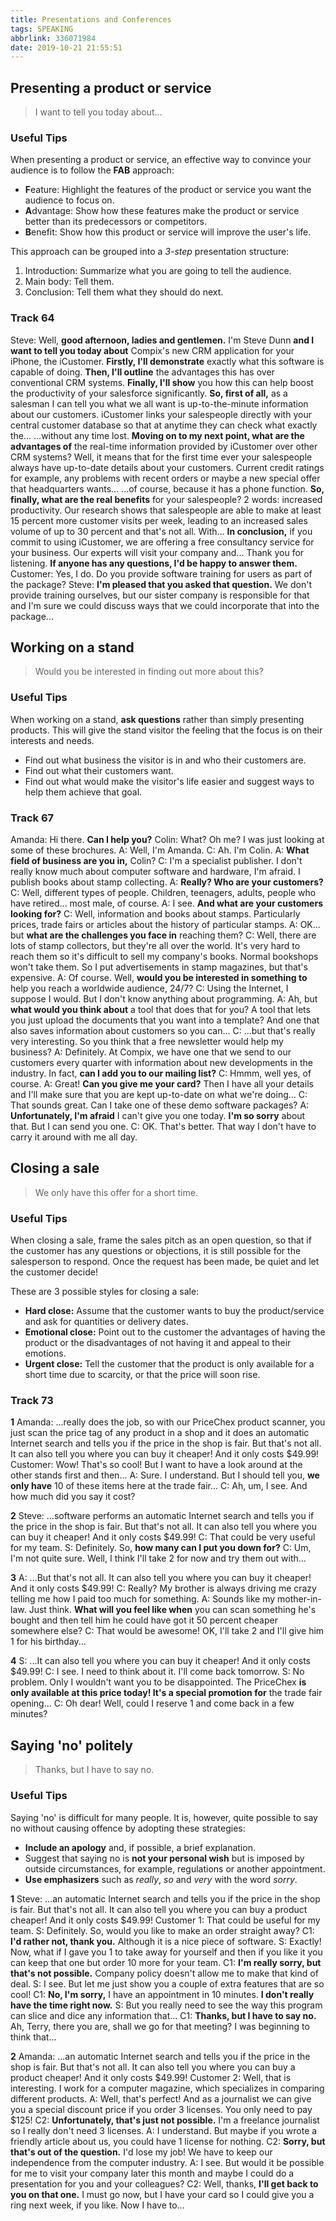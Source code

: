 ```yaml
---
title: Presentations and Conferences
tags: SPEAKING
abbrlink: 336071984
date: 2019-10-21 21:55:51
---
```

## Presenting a product or service
> I want to tell you today about...

### Useful Tips
When presenting a product or service, an effective way to convince your audience is to follow the **FAB** approach:
- **F**eature: Highlight the features of the product or service you want the audience to focus on.
- **A**dvantage: Show how these features make the product or service better than its predecessors or competitors.
- **B**enefit: Show how this product or service will improve the user's life.

This approach can be grouped into a _3-step_ presentation structure:
1. Introduction: Summarize what you are going to tell the audience.
2. Main body: Tell them.
3. Conclusion: Tell them what they should do next.

<!--more-->
### Track 64
Steve: Well, **good afternoon, ladies and gentlemen.** I'm Steve Dunn **and I want to tell you today about** Compix's new CRM application for your iPhone, the iCustomer.
**Firstly, I'll demonstrate** exactly what this software is capable of doing.
**Then, I'll outline** the advantages this has over conventional CRM systems.
**Finally, I'll show** you how this can help boost the productivity of your salesforce significantly.
**So, first of all,** as a salesman I can tell you what we all want is up-to-the-minute information about our customers. iCustomer links your salespeople directly with your central customer database so that at anytime they can check what exactly the...
...without any time lost. **Moving on to my next point, what are the advantages of** the real-time information provided by iCustomer over other CRM systems? Well, it means that for the first time ever your salespeople always have up-to-date details about your customers. Current credit ratings for example, any problems with recent orders or maybe a new special offer that headquarters wants...
...of course, because it has a phone function. **So, finally, what are the real benefits** for your salespeople? 2 words: increased productivity. Our research shows that salespeople are able to make at least 15 percent more customer visits per week, leading to an increased sales volume of up to 30 percent and that's not all. With...
**In conclusion,** if you commit to using iCustomer, we are offering a free consultancy service for your business. Our experts will visit your company and...
Thank you for listening. **If anyone has any questions, I'd be happy to answer them.**
Customer: Yes, I do. Do you provide software training for users as part of the package?
Steve: **I'm pleased that you asked that question.** We don't provide training ourselves, but our sister company is responsible for that and I'm sure we could discuss ways that we could incorporate that into the package...

## Working on a stand
> Would you be interested in finding out more about this?

### Useful Tips
When working on a stand, **ask questions** rather than simply presenting products. This will give the stand visitor the feeling that the focus is on their interests and needs.
- Find out what business the visitor is in and who their customers are.
- Find out what their customers want.
- Find out what would make the visitor's life easier and suggest ways to help them achieve that goal.

### Track 67
Amanda: Hi there. **Can I help you?**
Colin: What? Oh me? I was just looking at some of these brochures.
A: Well, I'm Amanda.
C: Ah. I'm Colin.
A: **What field of business are you in,** Colin?
C: I'm a specialist publisher. I don't really know much about computer software and hardware, I'm afraid. I publish books about stamp collecting.
A: **Really? Who are your customers?**
C: Well, different types of people. Children, teenagers, adults, people who have retired... most male, of course.
A: I see. **And what are your customers looking for?**
C: Well, information and books about stamps. Particularly prices, trade fairs or articles about the history of particular stamps.
A: OK... but **what are the challenges you face in** reaching them?
C: Well, there are lots of stamp collectors, but they're all over the world. It's very hard to reach them so it's difficult to sell my company's books. Normal bookshops won't take them. So I put advertisements in stamp magazines, but that's expensive.
A: Of course. Well, **would you be interested in something to** help you reach a worldwide audience, 24/7?
C: Using the Internet, I suppose I would. But I don't know anything about programming.
A: Ah, but **what would you think about** a tool that does that for you? A tool that lets you just upload the documents that you want into a template? And one that also saves information about customers so you can...
C: ...but that's really very interesting. So you think that a free newsletter would help my business?
A: Definitely. At Compix, we have one that we send to our customers every quarter with information about new developments in the industry. In fact, **can I add you to our mailing list?**
C: Hmmm, well yes, of course.
A: Great! **Can you give me your card?** Then I have all your details and I'll make sure that you are kept up-to-date on what we're doing...
C: That sounds great. Can I take one of these demo software packages?
A: **Unfortunately, I'm afraid** I can't give you one today. **I'm so sorry** about that. But I can send you one.
C: OK. That's better. That way I don't have to carry it around with me all day.

## Closing a sale
> We only have this offer for a short time.

### Useful Tips
When closing a sale, frame the sales pitch as an open question, so that if the customer has any questions or objections, it is still possible for the salesperson to respond. Once the request has been made, be quiet and let the customer decide!

These are 3 possible styles for closing a sale:
- **Hard close:** Assume that the customer wants to buy the product/service and ask for quantities or delivery dates.
- **Emotional close:** Point out to the customer the advantages of having the product or the disadvantages of not having it and appeal to their emotions.
- **Urgent close:** Tell the customer that the product is only available for a short time due to scarcity, or that the price will soon rise.

### Track 73
**1**
Amanda: ...really does the job, so with our PriceChex product scanner, you just scan the price tag of any product in a shop and it does an automatic Internet search and tells you if the price in the shop is fair. But that's not all. It can also tell you where you can buy it cheaper! And it only costs $49.99!
Customer: Wow! That's so cool! But I want to have a look around at the other stands first and then...
A: Sure. I understand. But I should tell you, **we only have** 10 of these items here at the trade fair...
C: Ah, um, I see. And how much did you say it cost?

**2**
Steve: ...software performs an automatic Internet search and tells you if the price in the shop is fair. But that's not all. It can also tell you where you can buy it cheaper! And it only costs $49.99!
C: That could be very useful for my team.
S: Definitely. So, **how many can I put you down for?**
C: Um, I'm not quite sure. Well, I think I'll take 2 for now and try them out with...

**3**
A: ...But that's not all. It can also tell you where you can buy it cheaper! And it only costs $49.99!
C: Really? My brother is always driving me crazy telling me how I paid too much for something.
A: Sounds like my mother-in-law. Just think. **What will you feel like when** you can scan something he's bought and then tell him he could have got it 50 percent cheaper somewhere else?
C: That would be awesome! OK, I'll take 2 and I'll give him 1 for his birthday...

**4**
S: ...It can also tell you where you can buy it cheaper! And it only costs $49.99!
C: I see. I need to think about it. I'll come back tomorrow.
S: No problem. Only I wouldn't want you to be disappointed. The PriceChex **is only available at this price today! It's a special promotion for** the trade fair opening...
C: Oh dear! Well, could I reserve 1 and come back in a few minutes?

## Saying 'no' politely
> Thanks, but I have to say no.

### Useful Tips
Saying 'no' is difficult for many people. It is, however, quite possible to say no without causing offence by adopting these strategies:
- **Include an apology** and, if possible, a brief explanation.
- Suggest that saying no is **not your personal wish** but is imposed by outside circumstances, for example, regulations or another appointment.
- **Use emphasizers** such as _really_, _so_ and _very_ with the word _sorry_.

**1**
Steve: ...an automatic Internet search and tells you if the price in the shop is fair. But that's not all. It can also tell you where you can buy a product cheaper! And it only costs $49.99!
Customer 1: That could be useful for my team.
S: Definitely. So, would you like to make an order straight away?
C1: **I'd rather not, thank you.** Although it is a nice piece of software.
S: Exactly! Now, what if I gave you 1 to take away for yourself and then if you like it you can keep that one but order 10 more for your team.
C1: **I'm really sorry, but that's not possible.** Company policy doesn't allow me to make that kind of deal.
S: I see. But let me just show you a couple of extra features that are so cool!
C1: **No, I'm sorry,** I have an appointment in 10 minutes. **I don't really have the time right now.**
S: But you really need to see the way this program can slice and dice any information that...
C1: **Thanks, but I have to say no.** Ah, Terry, there you are, shall we go for that meeting? I was beginning to think that...

**2**
Amanda: ...an automatic Internet search and tells you if the price in the shop is fair. But that's not all. It can also tell you where you can buy a product cheaper! And it only costs $49.99!
Customer 2: Well, that is interesting. I work for a computer magazine, which specializes in comparing different products.
A: Well, that's perfect! And as a journalist we can give you a special discount price if you order 3 licenses. You only need to pay $125!
C2: **Unfortunately, that's just not possible.** I'm a freelance journalist so I really don't need 3 licenses.
A: I understand. But maybe if you wrote a friendly article about us, you could have 1 license for nothing.
C2: **Sorry, but that's out of the question.** I'd lose my job! We have to keep our independence from the computer industry.
A: I see. But would it be possible for me to visit your company later this month and maybe I could do a presentation for you and your colleagues?
C2: Well, thanks, **I'll get back to you on that one.** I must go now, but I have your card so I could give you a ring next week, if you like. Now I have to...
